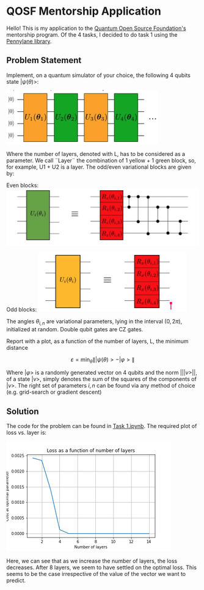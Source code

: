 # QOSF Mentorship Application

Hello! This is my application to the [Quantum Open Source Foundation's](https://qosf.org/) mentorship program. Of the 4 tasks, I decided to do task 1 using the [Pennylane library](https://pennylane.ai/).

## Problem Statement
Implement, on a quantum simulator of your choice, the following 4 qubits state $|\psi(\theta)>$:

![circuit.png](https://raw.githubusercontent.com/codewithsk/qosf-f20/master/assets/circuit.png)

Where the number of layers, denoted with L, has to be considered as a parameter. We call ¨Layer¨ the combination of 1 yellow + 1 green block, so, for example, U1 + U2 is a layer. The odd/even variational blocks are given by:


Even blocks:
![even%20block.png](https://raw.githubusercontent.com/codewithsk/qosf-f20/master/assets/even%20block.png)


Odd blocks:
![odd%20block.png](https://raw.githubusercontent.com/codewithsk/qosf-f20/master/assets/odd%20block.png)



The angles $\theta_{i,n}$ are variational parameters, lying in the interval $(0, 2\pi)$, initialized at random. Double qubit gates are CZ gates.

Report with a plot, as a function of the number of layers, L, the minimum distance

$$
\varepsilon=\min _{\theta}\||\psi(\theta)>-| \varphi>\|
$$

Where $| \varphi>$ is a randomly generated vector on 4 qubits and the norm $|| | v> ||$, of a state $| v>$, simply denotes the sum of the squares of the components of $|v >$. The right set of parameters $i,n$ can be found via any method of choice (e.g. grid-search or gradient descent)

## Solution

The code for the problem can be found in [Task 1.ipynb](Task%201.ipynb). The required plot of loss vs. layer is:


![overall](./output/1600228618.293382/overall.png)

Here, we can see that as we increase the number of layers, the loss decreases. After 8 layers, we seem to have settled on the optimal loss. This seems to be the case irrespective of the value of the vector we want to predict.
